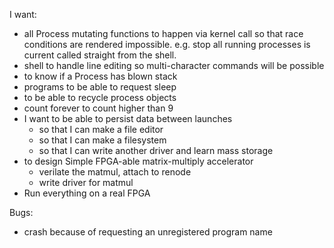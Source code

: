 I want:
- all Process mutating functions to happen via kernel call so that race conditions are rendered impossible. e.g. stop all running processes is current called straight from the shell.
- shell to handle line editing so multi-character commands will be possible
- to know if a Process has blown stack
- programs to be able to request sleep
- to  be able to recycle process objects
- count forever to count higher than 9
- I want to be able to persist data between launches
    - so that I can make a file editor
    - so that I can make a filesystem
    - so that I can write another driver and learn mass storage
- to design Simple FPGA-able matrix-multiply accelerator
    - verilate the matmul, attach to renode
    - write driver for matmul
- Run everything on a real FPGA

Bugs:
- crash because of requesting an unregistered program name
